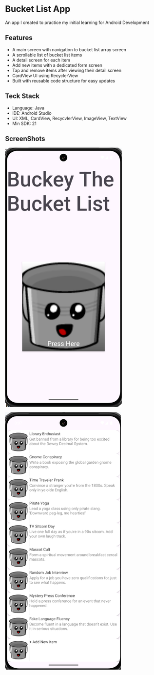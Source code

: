# Bucket List App

An app I created to practice my initial learning for Android Development


## Features

- A main screen with navigation to bucket list array screen
- A scrollable list of bucket list items
- A detail screen for each item
- Add new items with a dedicated form screen
- Tap and remove items after viewing their detail screen
- CardView UI using RecyclerView
- Built with reusable code structure for easy updates

## Teck Stack
- Language: Java
- IDE: Android Studio
- UI: XML, CardView, RecycvlerView, ImageView, TextView
- Min SDK: 21

## ScreenShots

![Home Screen](screenshots/home.png)

![Bucket List](screenshots/BL.png)
